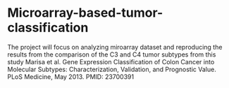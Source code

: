 # Microarray-based-tumor-classification
The project will focus on analyzing miroarray dataset and reproducing the results from the comparison of the C3 and C4 tumor subtypes from this study Marisa et al. Gene Expression Classification of Colon Cancer into Molecular Subtypes: Characterization, Validation, and Prognostic Value. PLoS Medicine, May 2013. PMID: 23700391
